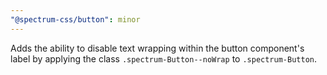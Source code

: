 ```yaml
---
"@spectrum-css/button": minor
---
```


Adds the ability to disable text wrapping within the button component's label by applying the class `.spectrum-Button--noWrap` to `.spectrum-Button`.
